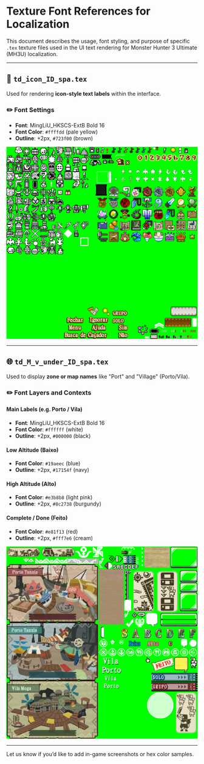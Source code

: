 # Texture Font References for Localization

This document describes the usage, font styling, and purpose of specific `.tex` texture files used in the UI text rendering for Monster Hunter 3 Ultimate (MH3U) localization.

---

## 🎨 `td_icon_ID_spa.tex`

Used for rendering **icon-style text labels** within the interface.

### ✏️ Font Settings

* **Font**: MingLiU\_HKSCS-ExtB Bold 16
* **Font Color**: `#ffffdd` (pale yellow)
* **Outline**: +2px, `#723f00` (brown)

![td\_icon\_ID\_spa.tex preview](images/td_icon_ID_spa.preview.png)

---

## 🌐 `td_M_v_under_ID_spa.tex`

Used to display **zone or map names** like "Port" and "Village" (Porto/Vila).

### ✏️ Font Layers and Contexts

#### Main Labels (e.g. Porto / Vila)

* **Font**: MingLiU\_HKSCS-ExtB Bold 16
* **Font Color**: `#ffffff` (white)
* **Outline**: +2px, `#000000` (black)

#### Low Altitude (Baixo)

* **Font Color**: `#19aeec` (blue)
* **Outline**: +2px, `#17154f` (navy)

#### High Altitude (Alto)

* **Font Color**: `#e3b8b8` (light pink)
* **Outline**: +2px, `#8c2738` (burgundy)

#### Complete / Done (Feito)

* **Font Color**: `#e81f13` (red)
* **Outline**: +2px, `#fff7e6` (cream)

![td\_M\_v\_under\_ID\_spa.tex preview](images/td_M_v_under_ID_spa.preview.png)

---

Let us know if you’d like to add in-game screenshots or hex color samples.
